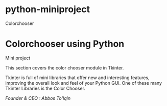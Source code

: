 # python-miniproject
Colorchooser
<h1>Colorchooser using Python</h1>
<p>Mini project</p>
<p>This section covers the color chooser module in Tkinter.

Tkinter is full of mini libraries that offer new and interesting features, improving the overall look and feel of your Python GUI. One of these many Tkinter Libraries is the Color Chooser.</p>

<em>Founder & CEO : Abbos To'lqin</em>
